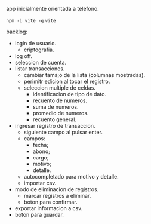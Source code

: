 app inicialmente orientada a telefono.

`npm -i vite -g`
`vite`

backlog:
- login de usuario.
     - criptografia.
- log off.
- seleccion de cuenta.
- listar transacciones.
     - cambiar tama;o de la lista (columnas mostradas).
     - perimitr edicion al tocar el registro.
     - seleccion multiple de celdas.
          - identificacion de tipo de dato.
          - recuento de numeros.
          - suma de numeros.
          - promedio de numeros.
          - recuento general.
- ingresar registro de transaccion.
     - siguiente campo al pulsar enter.
     - campos:
          - fecha;
          - abono;
          - cargo;
          - motivo;
          - detalle.
     - autocompletado para motivo y detalle.
     - importar csv.
- modo de eliminacion de registros.
     - marcar registros a eliminar.
     - boton para confirmar.
- exportar informacion a csv.
- boton para guardar.
